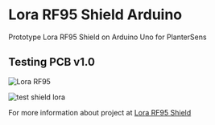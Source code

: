 # Lora RF95 Shield Arduino
Prototype Lora RF95 Shield on Arduino Uno for PlanterSens

## Testing PCB v1.0

![Lora RF95](https://raw.githubusercontent.com/agungfadilnur/Shield-LoRa-RF-96-Arduino-Uno/main/LoRa%20RF95.jpg)

![test shield lora](https://raw.githubusercontent.com/agungfadilnur/Shield-LoRa-RF-96-Arduino-Uno/main/test%20pcb%20shield%20lora.gif)

For more information about project at  [Lora RF95 Shield](https://agungfadilnur.github.io)
